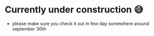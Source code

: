 # Currently under construction 😅

- please make sure you check it out in few day somewhere around september 30th
